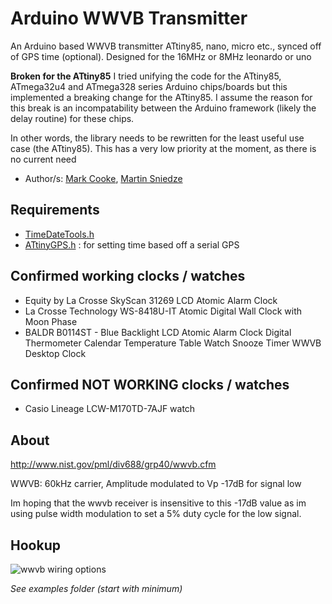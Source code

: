 # Arduino WWVB Transmitter
An Arduino based WWVB transmitter ATtiny85, nano, micro etc., synced off of GPS time (optional).
Designed for the 16MHz or 8MHz leonardo or uno

**Broken for the ATtiny85**
I tried unifying the code for the ATtiny85, ATmega32u4 and ATmega328 series Arduino chips/boards but this implemented a breaking change for the ATtiny85.
I assume the reason for this break is an incompatability between the Arduino framework (likely the delay routine) for these chips.

In other words, the library needs to be rewritten for the least useful use case (the ATtiny85). This has a very low priority at the moment, as there is no current need

* Author/s: [Mark Cooke](https://www.github.com/micooke), [Martin Sniedze](https://www.github.com/mr-sneezy)

## Requirements
* [TimeDateTools.h](https://github.com/micooke/ATtinyGPS/TimeDateTools.h)
* [ATtinyGPS.h](https://github.com/micooke/ATtinyGPS/ATtinyGPS.h) : for setting time based off a serial GPS

## Confirmed working clocks / watches 
* Equity by La Crosse SkyScan 31269 LCD Atomic Alarm Clock
* La Crosse Technology WS-8418U-IT Atomic Digital Wall Clock with Moon Phase
* BALDR B0114ST - Blue Backlight LCD Atomic Alarm Clock Digital Thermometer Calendar Temperature Table Watch Snooze Timer WWVB Desktop Clock

## Confirmed NOT WORKING clocks / watches
* Casio Lineage LCW-M170TD-7AJF watch

## About
http://www.nist.gov/pml/div688/grp40/wwvb.cfm

WWVB: 60kHz carrier, Amplitude modulated to Vp -17dB for signal low

Im hoping that the wwvb receiver is insensitive to this -17dB value as im using pulse width modulation 
to set a 5% duty cycle for the low signal.

## Hookup

![wwvb wiring options](wwvb_bb.png?raw=true)

*See examples folder (start with minimum)*
